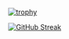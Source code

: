 [![trophy](https://github-profile-trophy.vercel.app/?username=yuta-ishii2&column=7)](https://github.com/ryo-ma/github-profile-trophy)

[![GitHub Streak](https://streak-stats.demolab.com/?user=yuta-ishii2)](https://git.io/streak-stats)

